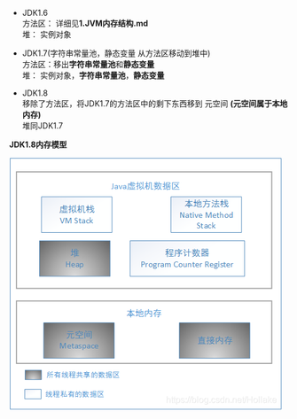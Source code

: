 * JDK1.6   
  方法区： 详细见**1.JVM内存结构.md**  
  堆： 实例对象  

* JDK1.7(字符串常量池，静态变量 从方法区移动到堆中)   
  方法区：移出**字符串常量池**和**静态变量**   
  堆： 实例对象，**字符串常量池**，**静态变量**  

* JDK1.8   
  移除了方法区，将JDK1.7的方法区中的剩下东西移到 元空间 **(元空间属于本地内存)**      
  堆同JDK1.7  

**JDK1.8内存模型**  

![alt 属性文本](picture/img.png)